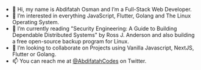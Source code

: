 - 👋 Hi, my name is Abdifatah Osman and I’m a Full-Stack Web Developer.
- 👀 I’m interested in everything JavaScript, Flutter, Golang and The Linux Operating System.
- 🌱 I’m currently reading "Security Engineering: A Guide to Building Dependable Distributed Systems" by Ross J. Anderson and also building a free open-source backup program for Linux.
- 💞️ I’m looking to collaborate on Projects using Vanilla Javascript, NextJS, Flutter or Golang.
- 📫 You can reach me at [@AbdifatahCodes](https://www.twitter.com/@AbdifatahCodes) on Twitter.

<!---
AbdifatahCodes/AbdifatahCodes is a ✨ special ✨ repository because its `README.md` (this file) appears on your GitHub profile.
You can click the Preview link to take a look at your changes.
--->

<!-- Edited on Fri Oct 20 13:29:37 2023
-->

<!-- Edited on Fri Oct 20 14:00:16 2023
-->

<!-- Edited on Fri Oct 20 14:25:47 2023
-->

<!-- Edited on Fri Oct 20 16:23:27 2023
-->

<!-- Edited on Fri Oct 20 16:54:28 2023
-->

<!-- Edited on Fri Oct 20 17:02:15 2023
-->

<!-- Edited on Fri Oct 20 17:05:56 2023
-->

<!-- Edited on Fri Oct 20 17:08:18 2023
-->

<!-- Edited on Fri Oct 20 19:55:42 2023
-->
